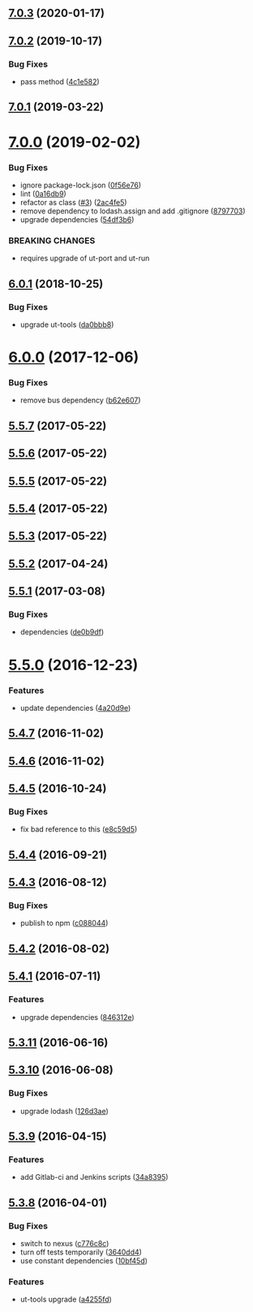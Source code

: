 ## [7.0.3](https://github.com/softwaregroup-bg/ut-port-schedule/compare/v7.0.2...v7.0.3) (2020-01-17)



## [7.0.2](https://github.com/softwaregroup-bg/ut-port-schedule/compare/v7.0.1...v7.0.2) (2019-10-17)


### Bug Fixes

* pass method ([4c1e582](https://github.com/softwaregroup-bg/ut-port-schedule/commit/4c1e582))



## [7.0.1](https://github.com/softwaregroup-bg/ut-port-schedule/compare/v7.0.0...v7.0.1) (2019-03-22)



# [7.0.0](https://github.com/softwaregroup-bg/ut-port-schedule/compare/v6.0.1...v7.0.0) (2019-02-02)


### Bug Fixes

* ignore package-lock.json ([0f56e76](https://github.com/softwaregroup-bg/ut-port-schedule/commit/0f56e76))
* lint ([0a16db9](https://github.com/softwaregroup-bg/ut-port-schedule/commit/0a16db9))
* refactor as class ([#3](https://github.com/softwaregroup-bg/ut-port-schedule/issues/3)) ([2ac4fe5](https://github.com/softwaregroup-bg/ut-port-schedule/commit/2ac4fe5))
* remove dependency to lodash.assign and add .gitignore ([8797703](https://github.com/softwaregroup-bg/ut-port-schedule/commit/8797703))
* upgrade dependencies ([54df3b6](https://github.com/softwaregroup-bg/ut-port-schedule/commit/54df3b6))


### BREAKING CHANGES

* requires upgrade of ut-port and ut-run



<a name="6.0.1"></a>
## [6.0.1](https://github.com/softwaregroup-bg/ut-port-schedule/compare/v6.0.0...v6.0.1) (2018-10-25)


### Bug Fixes

* upgrade ut-tools ([da0bbb8](https://github.com/softwaregroup-bg/ut-port-schedule/commit/da0bbb8))



<a name="6.0.0"></a>
# [6.0.0](https://github.com/softwaregroup-bg/ut-port-schedule/compare/v5.5.7...v6.0.0) (2017-12-06)


### Bug Fixes

* remove bus dependency ([b62e607](https://github.com/softwaregroup-bg/ut-port-schedule/commit/b62e607))



<a name="5.5.7"></a>
## [5.5.7](https://github.com/softwaregroup-bg/ut-port-schedule/compare/v5.5.6...v5.5.7) (2017-05-22)



<a name="5.5.6"></a>
## [5.5.6](https://github.com/softwaregroup-bg/ut-port-schedule/compare/v5.5.5...v5.5.6) (2017-05-22)



<a name="5.5.5"></a>
## [5.5.5](https://github.com/softwaregroup-bg/ut-port-schedule/compare/v5.5.4...v5.5.5) (2017-05-22)



<a name="5.5.4"></a>
## [5.5.4](https://github.com/softwaregroup-bg/ut-port-schedule/compare/v5.5.3...v5.5.4) (2017-05-22)



<a name="5.5.3"></a>
## [5.5.3](https://github.com/softwaregroup-bg/ut-port-schedule/compare/v5.5.2...v5.5.3) (2017-05-22)



<a name="5.5.2"></a>
## [5.5.2](https://github.com/softwaregroup-bg/ut-port-schedule/compare/v5.5.1...v5.5.2) (2017-04-24)



<a name="5.5.1"></a>
## [5.5.1](https://github.com/softwaregroup-bg/ut-port-schedule/compare/v5.5.0...v5.5.1) (2017-03-08)


### Bug Fixes

* dependencies ([de0b9df](https://github.com/softwaregroup-bg/ut-port-schedule/commit/de0b9df))



<a name="5.5.0"></a>
# [5.5.0](https://github.com/softwaregroup-bg/ut-port-schedule/compare/v5.4.7...v5.5.0) (2016-12-23)


### Features

* update dependencies ([4a20d9e](https://github.com/softwaregroup-bg/ut-port-schedule/commit/4a20d9e))



<a name="5.4.7"></a>
## [5.4.7](https://github.com/softwaregroup-bg/ut-port-schedule/compare/v5.4.6...v5.4.7) (2016-11-02)



<a name="5.4.6"></a>
## [5.4.6](https://github.com/softwaregroup-bg/ut-port-schedule/compare/v5.4.5...v5.4.6) (2016-11-02)



<a name="5.4.5"></a>
## [5.4.5](https://github.com/softwaregroup-bg/ut-port-schedule/compare/v5.4.4...v5.4.5) (2016-10-24)


### Bug Fixes

* fix bad reference to this ([e8c59d5](https://github.com/softwaregroup-bg/ut-port-schedule/commit/e8c59d5))



<a name="5.4.4"></a>
## [5.4.4](https://github.com/softwaregroup-bg/ut-port-schedule/compare/v5.4.3...v5.4.4) (2016-09-21)



<a name="5.4.3"></a>
## [5.4.3](https://github.com/softwaregroup-bg/ut-port-schedule/compare/v5.4.2...v5.4.3) (2016-08-12)


### Bug Fixes

* publish to npm ([c088044](https://github.com/softwaregroup-bg/ut-port-schedule/commit/c088044))



<a name="5.4.2"></a>
## [5.4.2](https://git.softwaregroup.com/ut5/ut-port-schedule/compare/v5.4.1...v5.4.2) (2016-08-02)



<a name="5.4.1"></a>
## [5.4.1](https://git.softwaregroup.com/ut5/ut-port-schedule/compare/v5.3.11...v5.4.1) (2016-07-11)


### Features

* upgrade dependencies ([846312e](https://git.softwaregroup.com/ut5/ut-port-schedule/commit/846312e))



<a name="5.3.11"></a>
## [5.3.11](https://git.softwaregroup.com/ut5/ut-port-schedule/compare/v5.3.10...v5.3.11) (2016-06-16)



<a name="5.3.10"></a>
## [5.3.10](https://git.softwaregroup.com/ut5/ut-port-schedule/compare/v5.3.9...v5.3.10) (2016-06-08)


### Bug Fixes

* upgrade lodash ([126d3ae](https://git.softwaregroup.com/ut5/ut-port-schedule/commit/126d3ae))



<a name="5.3.9"></a>
## [5.3.9](https://git.softwaregroup.com/ut5/ut-port-schedule/compare/v5.3.8...v5.3.9) (2016-04-15)


### Features

* add Gitlab-ci and Jenkins scripts ([34a8395](https://git.softwaregroup.com/ut5/ut-port-schedule/commit/34a8395))



<a name="5.3.8"></a>
## [5.3.8](https://git.softwaregroup.com/ut5/ut-port-schedule/compare/v5.3.6...v5.3.8) (2016-04-01)


### Bug Fixes

* switch to nexus ([c776c8c](https://git.softwaregroup.com/ut5/ut-port-schedule/commit/c776c8c))
* turn off tests temporarily ([3640dd4](https://git.softwaregroup.com/ut5/ut-port-schedule/commit/3640dd4))
* use constant dependencies ([10bf45d](https://git.softwaregroup.com/ut5/ut-port-schedule/commit/10bf45d))

### Features

* ut-tools upgrade ([a4255fd](https://git.softwaregroup.com/ut5/ut-port-schedule/commit/a4255fd))



